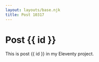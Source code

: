 ```yaml
---
layout: layouts/base.njk
title: Post 10317
---
```


# Post {{ id }}

This is post {{ id }} in my Eleventy project.
